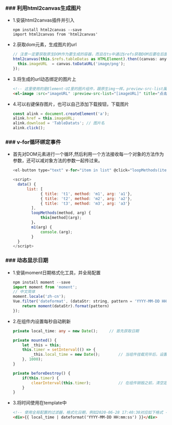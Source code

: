 ### ### 利用html2canvas生成图片

- 1.安装html2canvas插件并引入

  ```
  npm install html2canvas --save
  import html2canvas from 'html2canvas'
  ```

- 2.获取dom元素，生成图片的url

  ```js
  // 注意一定要获取原生DOM作为要生成的容器，而且在ts中通过$refs获取DOM后要在后面添加 as HTMLElement，否则会编译报错
  html2canvas(this.$refs.tableDatas as HTMLElement).then((canvas: any) => {
  	this.imageURL  = canvas.toDataURL('image/png');
  });
  ```

- 3.将生成的url动态绑定的图片上

  ```html
  <!-- 这里使用的是Element-UI里的图片组件，跟原生img一样。preview-src-list属性实现预览功能，数组里是图片的url -->
  <el-image :src="imageURL" :preview-src-list="[imageURL]" title="点击预览图片"></el-image>
  ```

- 4.可以右键保存图片，也可以自己添加下载按钮，下载图片

  ```javascript
  const alink = document.createElement('a');
  alink.href = this.imageURL;
  alink.download = 'TableDatats'; // 图片名
  alink.click();
  ```

### ### v-for循环绑定事件

- 首先对DOM元素进行一个循环,然后利用一个方法接收每一个对象的方法作为参数，还可以减对象方法的参数一起传过来。

  ```javascript
  <el-button type="text" v-for="item in list" @click="loopMethods(item.method, item.args)">{{item.title}}</el-button>
  
  <script>
  	data() {
      	list: [
              { title: 't1', method: 'm1', arg: 'a1'},
              { title: 't2', method: 'm2', arg: 'a2'},
              { title: 't3', method: 'm3', arg: 'a3'}
          ],
          loopMethods(method, arg) {
              this[method](arg);
          }，
          m1(arg) {
              console.(arg);
          }
  	}    
  </script>
  ```

### ### 动态显示日期

- 1.安装moment日期格式化工具，并全局配置

  ```javascript
  npm install moment --save
  import moment from 'moment';
  // 中文简体
  moment.locale('zh-cn');
  Vue.filter('dateformat', (dataStr: string, pattern = 'YYYY-MM-DD HH:mm:ss') =>{
      return moment(dataStr).format(pattern)
  });
  ```

- 2.在组件内设置每秒自动刷新

  ```typescript
  private local_time: any = new Date();		// 首先获取日期
  
  private mounted() {
      let _this = this;
      this.timer = setInterval(() => {
          _this.local_time = new Date();		// 当组件挂载完毕后，设置时间每秒自动刷新
      }, 1000);
  }
  
  private beforeDestroy() {
      if(this.timer) {
          clearInterval(this.timer);			// 在组件销毁之前，清空定时器
      }
  }
  ```

- 3.将时间使用在template中

  ```html
  <!-- 使用全局配置的过滤器，格式化日期，例如2020-06-28 17:40:30对应如下格式 -->
  <div>{{ local_time | dateformat('YYYY-MM-DD HH:mm:ss') }}</div>
  ```

### ### 
